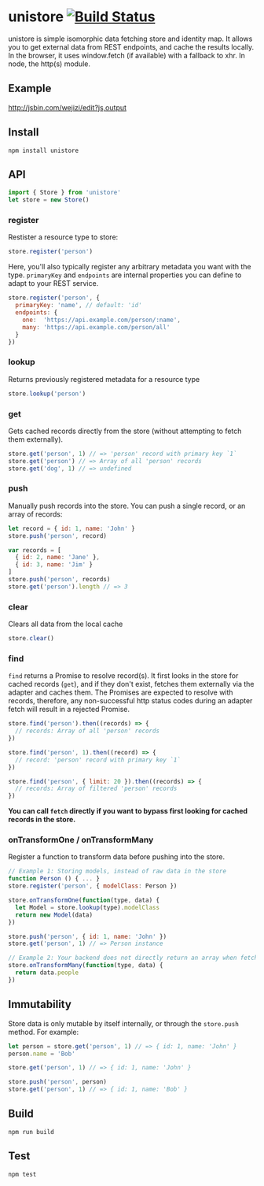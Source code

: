 # unistore [![Build Status](https://travis-ci.org/gdub22/unistore.svg)](https://travis-ci.org/gdub22/unistore)

unistore is simple isomorphic data fetching store and identity map.  It allows you to get external data from REST endpoints, and cache the results locally. In the browser, it uses window.fetch (if available) with a fallback to xhr.  In node, the http(s) module.

## Example
http://jsbin.com/wejizi/edit?js,output

## Install
`npm install unistore`  

## API

```js
import { Store } from 'unistore'
let store = new Store()
```

### register
Restister a resource type to store:
```js
store.register('person')
```
Here, you'll also typically register any arbitrary metadata you want with the type. `primaryKey` and `endpoints` are internal properties you can define to adapt to your REST service.
```js
store.register('person', {
  primaryKey: 'name', // default: 'id'
  endpoints: {
    one:  'https://api.example.com/person/:name',
    many: 'https://api.example.com/person/all'
  }
})
```

### lookup
Returns previously registered metadata for a resource type
```js
store.lookup('person')
```

### get
Gets cached records directly from the store (without attempting to fetch them externally).
```js
store.get('person', 1) // => 'person' record with primary key `1`
store.get('person') // => Array of all 'person' records
store.get('dog', 1) // => undefined
```

### push
Manually push records into the store. You can push a single record, or an array of records:
```js
let record = { id: 1, name: 'John' }
store.push('person', record)

var records = [
  { id: 2, name: 'Jane' },
  { id: 3, name: 'Jim' }
]
store.push('person', records)
store.get('person').length // => 3
```

### clear
Clears all data from the local cache
```js
store.clear()
```

### find
`find` returns a Promise to resolve record(s). It first looks in the store for cached records (`get`), and if they don't exist, fetches them externally via the adapter and caches them. The Promises are expected to resolve with records, therefore, any non-successful http status codes during an adapter fetch will result in a rejected Promise.

```js
store.find('person').then((records) => {
  // records: Array of all 'person' records
})

store.find('person', 1).then((record) => {
  // record: 'person' record with primary key `1`
})

store.find('person', { limit: 20 }).then((records) => {
  // records: Array of filtered 'person' records
})
```
**You can call `fetch` directly if you want to bypass first looking for cached records in the store.**

### onTransformOne / onTransformMany
Register a function to transform data before pushing into the store.  
```js
// Example 1: Storing models, instead of raw data in the store
function Person () { ... }
store.register('person', { modelClass: Person })

store.onTransformOne(function(type, data) {
  let Model = store.lookup(type).modelClass
  return new Model(data)
})

store.push('person', { id: 1, name: 'John' })
store.get('person', 1) // => Person instance

// Example 2: Your backend does not directly return an array when fetching many records:
store.onTransformMany(function(type, data) {
  return data.people
})
```

## Immutability
Store data is only mutable by itself internally, or through the `store.push` method.  For example:
```js
let person = store.get('person', 1) // => { id: 1, name: 'John' }
person.name = 'Bob'

store.get('person', 1) // => { id: 1, name: 'John' }

store.push('person', person)
store.get('person', 1) // => { id: 1, name: 'Bob' }
```

## Build
```shell
npm run build
```

## Test
```shell
npm test
```
